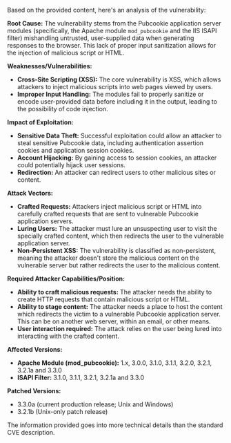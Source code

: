 Based on the provided content, here's an analysis of the vulnerability:

**Root Cause:**
The vulnerability stems from the Pubcookie application server modules (specifically, the Apache module `mod_pubcookie` and the IIS ISAPI filter) mishandling untrusted, user-supplied data when generating responses to the browser. This lack of proper input sanitization allows for the injection of malicious script or HTML.

**Weaknesses/Vulnerabilities:**
- **Cross-Site Scripting (XSS):** The core vulnerability is XSS, which allows attackers to inject malicious scripts into web pages viewed by users.
- **Improper Input Handling:** The modules fail to properly sanitize or encode user-provided data before including it in the output, leading to the possibility of code injection.

**Impact of Exploitation:**
- **Sensitive Data Theft:** Successful exploitation could allow an attacker to steal sensitive Pubcookie data, including authentication assertion cookies and application session cookies.
- **Account Hijacking:** By gaining access to session cookies, an attacker could potentially hijack user sessions.
- **Redirection:** An attacker can redirect users to other malicious sites or content.

**Attack Vectors:**
- **Crafted Requests:** Attackers inject malicious script or HTML into carefully crafted requests that are sent to vulnerable Pubcookie application servers.
- **Luring Users:** The attacker must lure an unsuspecting user to visit the specially crafted content, which then redirects the user to the vulnerable application server.
- **Non-Persistent XSS:** The vulnerability is classified as non-persistent, meaning the attacker doesn't store the malicious content on the vulnerable server but rather redirects the user to the malicious content.

**Required Attacker Capabilities/Position:**
- **Ability to craft malicious requests:** The attacker needs the ability to create HTTP requests that contain malicious script or HTML.
- **Ability to stage content:** The attacker needs a place to host the content which redirects the victim to a vulnerable Pubcookie application server. This can be on another web server, within an email, or other means.
- **User interaction required:** The attack relies on the user being lured into interacting with the crafted content.

**Affected Versions:**
- **Apache Module (mod\_pubcookie):** 1.x, 3.0.0, 3.1.0, 3.1.1, 3.2.0, 3.2.1, 3.2.1a and 3.3.0
- **ISAPI Filter:** 3.1.0, 3.1.1, 3.2.1, 3.2.1a and 3.3.0

**Patched Versions:**
- 3.3.0a (current production release; Unix and Windows)
- 3.2.1b (Unix-only patch release)

The information provided goes into more technical details than the standard CVE description.